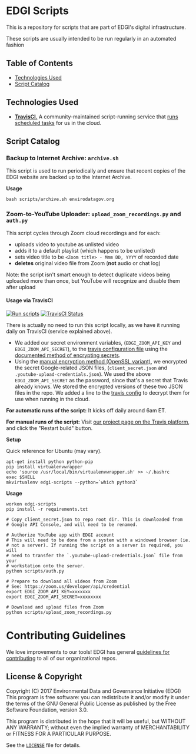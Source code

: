 # EDGI Scripts

This is a repository for scripts that are part of EDGI's digital
infrastructure.

These scripts are usually intended to be run regularly in an automated
fashion

## Table of Contents

- [Technologies Used](#technologies-used)
- [Script Catalog](#script-catalog)

## Technologies Used

* [**TravisCI.**][travis] A community-maintained script-running service
  that [runs scheduled tasks][travis-cron] for us in the cloud.

## Script Catalog

### Backup to Internet Archive: `archive.sh`

This script is used to run periodically and ensure that recent copies of
the EDGI website are backed up to the Internet Archive.

**Usage**

```
bash scripts/archive.sh envirodatagov.org
```

### Zoom-to-YouTube Uploader: `upload_zoom_recordings.py` and `auth.py`

This script cycles through Zoom cloud recordings and for each:

* uploads video to youtube as unlisted video
* adds it to a default playlist (which happens to be unlisted)
* sets video title to be `<Zoom title> - Mmm DD, YYYY` of recorded date
* **deletes** original video file from Zoom (**not** audio or chat log)

Note: the script isn't smart enough to detect duplicate videos being
uploaded more than once, but YouTube will recognize and disable them
after upload

#### Usage via TravisCI

[![Run scripts](https://img.shields.io/badge/scheduled%20scripts-RUN-44cc11.svg)](https://travis-ci.org/edgi-govdata-archiving/edgi-scripts)
[![TravisCI Status](https://img.shields.io/travis/edgi-govdata-archiving/edgi-scripts.svg?label=TravisCI)](https://travis-ci.org/edgi-govdata-archiving/edgi-scripts)

There is actually no need to run this script locally, as we have it
running daily on TravisCI (service explained above).

* We added our secret environment variables, (`EDGI_ZOOM_API_KEY` and
  `EDGI_ZOOM_API_SECRET`), to the [travis configuration
file][travis-config1] using the [documented method of encrypting
secrets][travis-enc].
* Using the [manual encryption method (OpenSSL
  variant)][travis-encfile], we encrypted the secret Google-related JSON
files, (`client_secret.json` and `.youtube-upload-credentials.json`). We
used the above `EDGI_ZOOM_API_SECRET` as the password, since that's a
secret that Travis already knows. We stored the encrypted versions of
these two JSON files in the repo. We added a line to the [travis
config][travis-config2] to decrypt them for use when running in the
cloud.

**For automatic runs of the script:** It kicks off daily around 6am ET.

**For manual runs of the script:** Visit [our project page on the Travis
platform][travis-proj], and click the "Restart build" button.

**Setup**

Quick reference for Ubuntu (may vary).

```
apt-get install python python-pip
pip install virtualenvwrapper
echo 'source /usr/local/bin/virtualenvwrapper.sh' >> ~/.bashrc
exec $SHELL
mkvirtualenv edgi-scripts --python=`which python3`
```

**Usage**

```
workon edgi-scripts
pip install -r requirements.txt

# Copy client_secret.json to repo root dir. This is downloaded from
# Google API Console, and will need to be renamed.

# Authorize YouTube app with EDGI account
# This will need to be done from a system with a windowed browser (ie.
# not a server). If running the script on a server is required, you will
# need to transfer the `.youtube-upload-credentials.json` file from your
# workstation onto the server.
python scripts/auth.py

# Prepare to download all videos from Zoom
# See: https://zoom.us/developer/api/credential
export EDGI_ZOOM_API_KEY=xxxxxxx
export EDGI_ZOOM_API_SECRET=xxxxxxxx

# Download and upload files from Zoom
python scripts/upload_zoom_recordings.py
```

# Contributing Guidelines

We love improvements to our tools! EDGI has general [guidelines for
contributing](https://github.com/edgi-govdata-archiving/overview/blob/master/CONTRIBUTING.md)
to all of our organizational repos.

## License & Copyright

Copyright (C) 2017 Environmental Data and Governance Initiative (EDGI)
This program is free software: you can redistribute it and/or modify it
under the terms of the GNU General Public License as published by the
Free Software Foundation, version 3.0.

This program is distributed in the hope that it will be useful, but
WITHOUT ANY WARRANTY; without even the implied warranty of
MERCHANTABILITY or FITNESS FOR A PARTICULAR PURPOSE.

See the [`LICENSE`](/LICENSE) file for details.

<!-- Links -->
[travis]: https://docs.travis-ci.com/user/for-beginners/
[travis-cron]: https://blog.travis-ci.com/2016-12-06-the-crons-are-here
[travis-enc]: https://docs.travis-ci.com/user/encryption-keys/
[travis-encfile]: https://docs.travis-ci.com/user/encrypting-files/#Manual-Encryption
[travis-config1]: https://github.com/edgi-govdata-archiving/edgi-scripts/blob/travis-cron/.travis.yml#L8-L11
[travis-config2]: https://github.com/edgi-govdata-archiving/edgi-scripts/blob/travis-cron/.travis.yml#L14-L15
[travis-proj]: https://travis-ci.org/edgi-govdata-archiving/edgi-scripts
